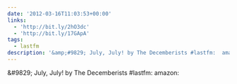 ```yaml
---
date: '2012-03-16T11:03:53+00:00'
links:
  - 'http://bit.ly/2hO3dc'
  - 'http://bit.ly/17GApA'
tags:
  - lastfm
description: '&amp;#9829; July, July! by The Decemberists #lastfm:  amazon: '
---
```

&amp;#9829; July, July! by The Decemberists #lastfm:  amazon: 
